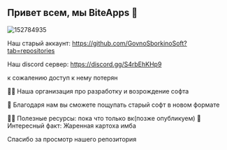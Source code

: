 ## Привет всем, мы BiteApps 👋

![152784935](https://github.com/Biteapps/.github/assets/83592338/911bb390-8159-42c8-bd92-b1c3b3cfdc85)


Наш старый аккаунт: https://github.com/GovnoSborkinoSoft?tab=repositories

Наш discord сервер: https://discord.gg/S4rbEhKHp9

к сожалению доступ к нему потерян

🙋‍♀️ Наша организация про разработку и возрождение софта

🌈 Благодаря нам вы сможете пощупать старый софт в новом формате

👩‍💻 Полезные ресурсы: пока что только вк(позже опубликуем)
🍿 Интересный факт: Жаренная картоха имба

Спасибо за просмотр нашего репозитория


